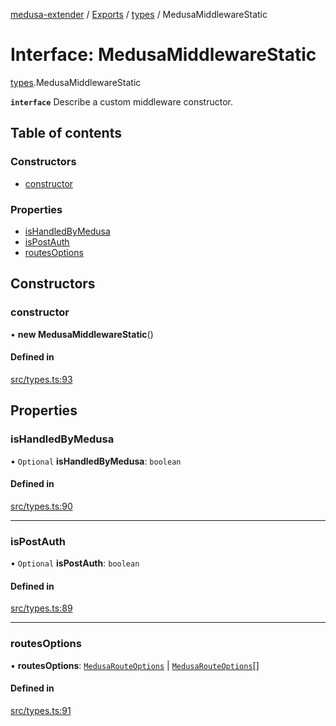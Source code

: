 [medusa-extender](../README.md) / [Exports](../modules.md) / [types](../modules/types.md) / MedusaMiddlewareStatic

# Interface: MedusaMiddlewareStatic

[types](../modules/types.md).MedusaMiddlewareStatic

**`interface`**
Describe a custom middleware constructor.

## Table of contents

### Constructors

- [constructor](types.MedusaMiddlewareStatic.md#constructor)

### Properties

- [isHandledByMedusa](types.MedusaMiddlewareStatic.md#ishandledbymedusa)
- [isPostAuth](types.MedusaMiddlewareStatic.md#ispostauth)
- [routesOptions](types.MedusaMiddlewareStatic.md#routesoptions)

## Constructors

### constructor

• **new MedusaMiddlewareStatic**()

#### Defined in

[src/types.ts:93](https://github.com/adrien2p/medusa-extender/blob/682c80d/src/types.ts#L93)

## Properties

### isHandledByMedusa

• `Optional` **isHandledByMedusa**: `boolean`

#### Defined in

[src/types.ts:90](https://github.com/adrien2p/medusa-extender/blob/682c80d/src/types.ts#L90)

___

### isPostAuth

• `Optional` **isPostAuth**: `boolean`

#### Defined in

[src/types.ts:89](https://github.com/adrien2p/medusa-extender/blob/682c80d/src/types.ts#L89)

___

### routesOptions

• **routesOptions**: [`MedusaRouteOptions`](../modules/types.md#medusarouteoptions) \| [`MedusaRouteOptions`](../modules/types.md#medusarouteoptions)[]

#### Defined in

[src/types.ts:91](https://github.com/adrien2p/medusa-extender/blob/682c80d/src/types.ts#L91)
